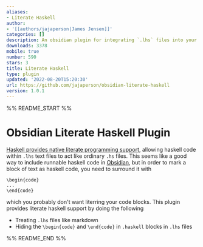 ```yaml
---
aliases:
- Literate Haskell
author:
- '[[authors/jajaperson|James Jensen]]'
categories: []
description: An obsidian plugin for integrating `.lhs` files into your PKM.
downloads: 3378
mobile: true
number: 590
stars: 3
title: Literate Haskell
type: plugin
updated: '2022-08-20T15:20:30'
url: https://github.com/jajaperson/obsidian-literate-haskell
version: 1.0.1
---
```


%% README_START %%

# Obsidian Literate Haskell Plugin

[Haskell provides native literate programming support](https://wiki.haskell.org/Literate_programming),
allowing haskell code within `.lhs` text files to act like ordinary `.hs` files.
This seems like a good way to include runnable haskell code in [Obsidian](https://osidian.md),
but in order to mark a block of text as haskell code,
you need to surround it with

```
\begin{code}
...
\end{code}
```

which you probably don't want literring your code blocks.
This plugin provides literate haskell support by doing the following

- Treating `.lhs` files like markdown
- Hiding the `\begin{code}` and `\end{code}` in `.haskell` blocks in `.lhs` files



%% README_END %%